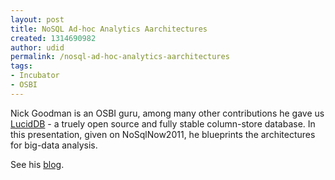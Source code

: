```yaml
---
layout: post
title: NoSQL Ad-hoc Analytics Aarchitectures
created: 1314690982
author: udid
permalink: /nosql-ad-hoc-analytics-aarchitectures
tags:
- Incubator
- OSBI
---
```

<p>Nick Goodman is an OSBI guru, among many other contributions he gave us <a href="http://www.luciddb.org/">LucidDB</a> - a truely open source and fully stable column-store database. In this presentation, given on NoSqlNow2011, he blueprints the architectures for big-data analysis. </p>
<!--break-->
<p>See his <a href="http://www.nicholasgoodman.com/bt/blog/2011/08/29/nosql-now-2011-review-of-adhoc-analytic-architectures/">blog</a>.</p>
<p>&nbsp;</p>
<p>&nbsp;</p>
